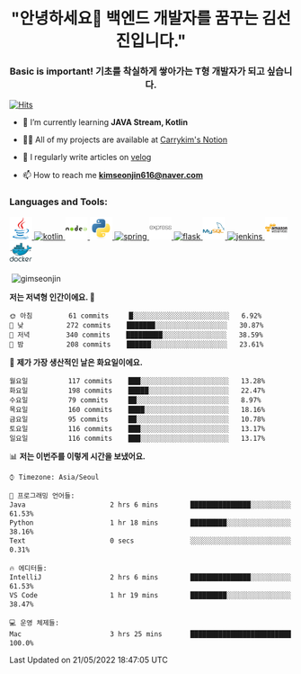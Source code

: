 <h1 align="center">"안녕하세요👋 백엔드 개발자를 꿈꾸는 김선진입니다."</h1>
<h3 align="center">Basic is important! 기초를 착실하게 쌓아가는 T형 개발자가 되고 싶습니다.</h3>

[![Hits](https://hits.seeyoufarm.com/api/count/incr/badge.svg?url=https%3A%2F%2Fgithub.com%2Fgimseonjin&count_bg=%2318BFE5&title_bg=%23555555&icon=ko-fi.svg&icon_color=%23E7E7E7&title=hits&edge_flat=false)](https://hits.seeyoufarm.com)

- 🌱 I’m currently learning **JAVA Stream, Kotlin**

- 👨‍💻 All of my projects are available at [Carrykim's Notion](https://elderly-gruyere-ed2.notion.site/0-a2fe0ade7c354a749153cd7544fbd685)

- 📝 I regularly write articles on [velog](https://velog.io/@carrykim)

- 📫 How to reach me **kimseonjin616@naver.com**

<p align="left">
</p>

<h3 align="left">Languages and Tools:</h3>
<p align="left"> <a href="https://www.java.com" target="_blank" rel="noreferrer"> <img src="https://raw.githubusercontent.com/devicons/devicon/master/icons/java/java-original.svg" alt="java" width="40" height="40"/> </a><a href="https://kotlinlang.org" target="_blank" rel="noreferrer"> <img src="https://www.vectorlogo.zone/logos/kotlinlang/kotlinlang-icon.svg" alt="kotlin" width="40" height="40"/> </a> <a href="https://nodejs.org" target="_blank" rel="noreferrer"> <img src="https://raw.githubusercontent.com/devicons/devicon/master/icons/nodejs/nodejs-original-wordmark.svg" alt="nodejs" width="40" height="40"/> </a> <a href="https://www.python.org" target="_blank" rel="noreferrer"> <img src="https://raw.githubusercontent.com/devicons/devicon/master/icons/python/python-original.svg" alt="python" width="40" height="40"/> </a> <a href="https://spring.io/" target="_blank" rel="noreferrer"> <img src="https://www.vectorlogo.zone/logos/springio/springio-icon.svg" alt="spring" width="40" height="40"/> </a><a href="https://expressjs.com" target="_blank" rel="noreferrer"> <img src="https://raw.githubusercontent.com/devicons/devicon/master/icons/express/express-original-wordmark.svg" alt="express" width="40" height="40"/> </a> <a href="https://flask.palletsprojects.com/" target="_blank" rel="noreferrer"> <img src="https://www.vectorlogo.zone/logos/pocoo_flask/pocoo_flask-icon.svg" alt="flask" width="40" height="40"/> </a>  <a href="https://www.mysql.com/" target="_blank" rel="noreferrer"> <img src="https://raw.githubusercontent.com/devicons/devicon/master/icons/mysql/mysql-original-wordmark.svg" alt="mysql" width="40" height="40"/> </a> <a href="https://www.jenkins.io" target="_blank" rel="noreferrer"> <img src="https://www.vectorlogo.zone/logos/jenkins/jenkins-icon.svg" alt="jenkins" width="40" height="40"/> </a>  <a href="https://aws.amazon.com" target="_blank" rel="noreferrer"> <img src="https://raw.githubusercontent.com/devicons/devicon/master/icons/amazonwebservices/amazonwebservices-original-wordmark.svg" alt="aws" width="40" height="40"/> </a> <a href="https://www.docker.com/" target="_blank" rel="noreferrer"> <img src="https://raw.githubusercontent.com/devicons/devicon/master/icons/docker/docker-original-wordmark.svg" alt="docker" width="40" height="40"/> </a>   </p>


<p>&nbsp;<img align="center" src="https://github-readme-stats.vercel.app/api?username=gimseonjin&show_icons=true&locale=en" alt="gimseonjin" /></p>



<!--START_SECTION:waka-->
**저는 저녁형 인간이에요. 🦉** 

```text
🌞 아침         61 commits     █░░░░░░░░░░░░░░░░░░░░░░░░   6.92% 
🌆 낮　         272 commits    ███████░░░░░░░░░░░░░░░░░░   30.87% 
🌃 저녁         340 commits    █████████░░░░░░░░░░░░░░░░   38.59% 
🌙 밤　         208 commits    ██████░░░░░░░░░░░░░░░░░░░   23.61%

```
📅 **제가 가장 생산적인 날은 화요일이에요.** 

```text
월요일          117 commits    ███░░░░░░░░░░░░░░░░░░░░░░   13.28% 
화요일          198 commits    █████░░░░░░░░░░░░░░░░░░░░   22.47% 
수요일          79 commits     ██░░░░░░░░░░░░░░░░░░░░░░░   8.97% 
목요일          160 commits    ████░░░░░░░░░░░░░░░░░░░░░   18.16% 
금요일          95 commits     ██░░░░░░░░░░░░░░░░░░░░░░░   10.78% 
토요일          116 commits    ███░░░░░░░░░░░░░░░░░░░░░░   13.17% 
일요일          116 commits    ███░░░░░░░░░░░░░░░░░░░░░░   13.17%

```


📊 **저는 이번주를 이렇게 시간을 보냈어요.** 

```text
⌚︎ Timezone: Asia/Seoul

💬 프로그래밍 언어들: 
Java                     2 hrs 6 mins        ███████████████░░░░░░░░░░   61.53% 
Python                   1 hr 18 mins        █████████░░░░░░░░░░░░░░░░   38.16% 
Text                     0 secs              ░░░░░░░░░░░░░░░░░░░░░░░░░   0.31%

🔥 에디터들: 
IntelliJ                 2 hrs 6 mins        ███████████████░░░░░░░░░░   61.53% 
VS Code                  1 hr 19 mins        █████████░░░░░░░░░░░░░░░░   38.47%

💻 운영 체제들: 
Mac                      3 hrs 25 mins       █████████████████████████   100.0%

```


 Last Updated on 21/05/2022 18:47:05 UTC
<!--END_SECTION:waka-->
